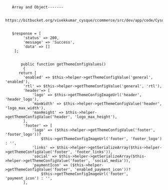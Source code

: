        Array and Object-------
       
       https://bitbucket.org/vivekkumar_cysque/ccommerce/src/dev/app/code/Cysque/Themes/Model/Api/ThemeConfig.php
       
       
       $response = [
            'status' => 200,
            'message' => 'Success',
            'data' => []
        ];
        
        
           public function getThemeConfigValues()
            {
          return [
            'enabled' => $this->helper->getThemeConfigValue('general', 'enabled'),
            'rtl' => $this->helper->getThemeConfigValue('general', 'rtl'),
            'header'=> [
                'logo' => $this->getThemeConfigImageUrl('header', 'header_logo'),
                'maxWidth' => $this->helper->getThemeConfigValue('header', 'logo_max_width'),
                'maxHeight' => $this->helper->getThemeConfigValue('header', 'logo_max_height'),
            ],
            'footer' => [
                'logo' => ($this->helper->getThemeConfigValue('footer', 'footer_logo'))?
                    $this->getThemeConfigImageUrl('footer', 'footer_logo') : '',
                'links' => $this->helper->getSerializeArray($this->helper->getThemeConfigValue('footer', 'footer_links')),
                'social' => $this->helper->getSerializeArray($this->helper->getThemeConfigValue('footer', 'social_media')),
                'paymentIcon' => ($this->helper->getThemeConfigValue('footer', 'enabled_payment_icon'))?
                    $this->getThemeConfigImageUrl('footer', 'payment_icon') : '',
            ],
